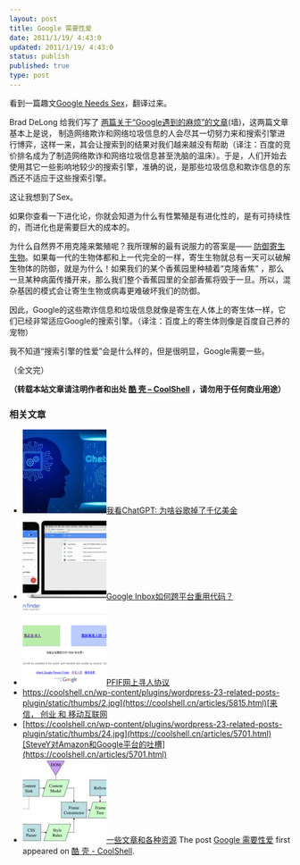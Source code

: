 ```yaml
---
layout: post
title: Google 需要性爱
date: 2011/1/19/ 4:43:0
updated: 2011/1/19/ 4:43:0
status: publish
published: true
type: post
---
```


看到一篇趣文[Google Needs Sex](http://krugman.blogs.nytimes.com/2011/01/10/google-needs-sex/)，翻译过来。


Brad DeLong 给我们写了 [两篇关于“Google遇到的麻烦”的文章](http://delong.typepad.com/sdj/2011/01/trouble-in-the-house-of-google.html)(墙)，这两篇文章基本上是说， 制造网络欺诈和网络垃圾信息的人会尽其一切努力来和搜索引擎进行博弈，这样一来，其会让搜索到的结果对我们越来越没有帮助（译注：百度的竞价排名成为了制造网络欺诈和网络垃圾信息甚至洗脑的温床）。于是，人们开始去使用其它一些影响地较少的搜索引擎，准确的说，是那些垃圾信息和欺诈信息的东西还不适应于这些搜索引擎。


这让我想到了Sex。


如果你查看一下进化论，你就会知道为什么有性繁殖是有进化性的，是有可持续性的，而进化也是需要巨大的成本的。


为什么自然界不用克隆来繁殖呢？我所理解的最有说服力的答案是—— [防御寄生生物](http://www.sciencedaily.com/releases/2009/07/090706171542.htm)。如果每一代的生物体都和上一代完全的一样，寄生生物就总有一天可以破解生物体的防御，就是为什么！如果我们的某个香蕉园里种植着“克隆香焦” ，那么一旦某种病菌传播开来，那么我们整个香蕉园里的全部香蕉将毁于一旦。所以，混杂基因的模式会让寄生生物或病毒更难破坏我们的防御。


因此，Google的这些欺诈信息和垃圾信息就像是寄生在人体上的寄生体一样，它们已经非常适应Google的搜索引擎。（译注：百度上的寄生体则像是百度自己养的宠物）


我不知道“搜索引擎的性爱”会是什么样的，但是很明显，Google需要一些。


（全文完）



**（转载本站文章请注明作者和出处 [酷 壳 – CoolShell](https://coolshell.cn/) ，请勿用于任何商业用途）**



### 相关文章

* [![我看ChatGPT: 为啥谷歌掉了千亿美金](../wp-content/uploads/2023/02/chatgpt-150x150.jpg)](https://coolshell.cn/articles/22398.html)[我看ChatGPT: 为啥谷歌掉了千亿美金](https://coolshell.cn/articles/22398.html)
* [![Google Inbox如何跨平台重用代码？](../wp-content/uploads/2014/11/inbox2-640x264-150x150.jpg)](https://coolshell.cn/articles/12136.html)[Google Inbox如何跨平台重用代码？](https://coolshell.cn/articles/12136.html)
* [![PFIF网上寻人协议](../wp-content/uploads/2013/04/Google-Person-Finder-150x150.png)](https://coolshell.cn/articles/9508.html)[PFIF网上寻人协议](https://coolshell.cn/articles/9508.html)
* [https://coolshell.cn/wp-content/plugins/wordpress-23-related-posts-plugin/static/thumbs/2.jpg](https://coolshell.cn/articles/5815.html)[来信， 创业 和 移动互联网](https://coolshell.cn/articles/5815.html)
* [https://coolshell.cn/wp-content/plugins/wordpress-23-related-posts-plugin/static/thumbs/24.jpg](https://coolshell.cn/articles/5701.html)[SteveY对Amazon和Google平台的吐槽](https://coolshell.cn/articles/5701.html)
* [![一些文章和各种资源](../wp-content/uploads/2011/09/image008-150x150.jpg)](https://coolshell.cn/articles/5224.html)[一些文章和各种资源](https://coolshell.cn/articles/5224.html)
The post [Google 需要性爱](https://coolshell.cn/articles/3510.html) first appeared on [酷 壳 - CoolShell](https://coolshell.cn).